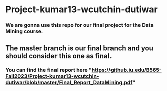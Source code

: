 # Project-kumar13-wcutchin-dutiwar
### We are gonna use this repo for our final project for the Data Mining course.

## The master branch is our final branch and you should consider this one as final.


### You can find the final report here "https://github.iu.edu/B565-Fall2023/Project-kumar13-wcutchin-dutiwar/blob/master/Final_Report_DataMining.pdf"
